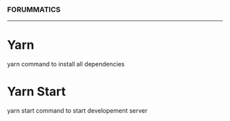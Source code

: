 ### FORUMMATICS
- - - -
# Yarn

yarn command to install all dependencies

# Yarn Start

yarn start command to start developement server
